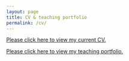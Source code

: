 ```yaml
---
layout: page
title: CV & teaching portfolio
permalink: /cv/
---
```


[Please click here to view my current CV.](../pdf/ramanna_cv_2020-03.pdf)

[Please click here to view my teaching
portfolio.](../pdf/ramanna_teaching_portfolio.pdf)

